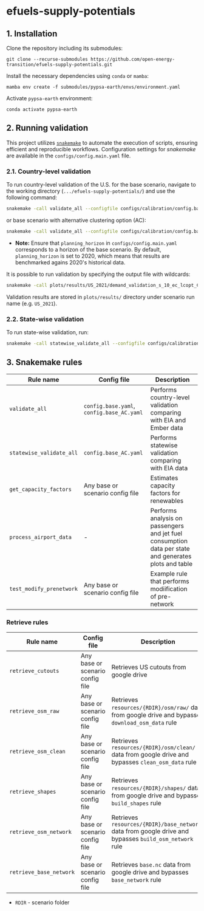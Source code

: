 <!--
# SPDX-FileCopyrightText:  Open Energy Transition gGmbH
#
# SPDX-License-Identifier: AGPL-3.0-or-later
-->

# efuels-supply-potentials


## 1. Installation
Clone the repository including its submodules:

    git clone --recurse-submodules https://github.com/open-energy-transition/efuels-supply-potentials.git

Install the necessary dependencies using `conda` or `mamba`:

    mamba env create -f submodules/pypsa-earth/envs/environment.yaml

Activate `pypsa-earth` environment:

    conda activate pypsa-earth


## 2. Running validation

This project utilizes [`snakemake`](https://snakemake.readthedocs.io/en/stable/) to automate the execution of scripts, ensuring efficient and reproducible workflows. Configuration settings for *snakemake* are available in the `configs/config.main.yaml` file.

### 2.1. Country-level validation
To run country-level validation of the U.S. for the base scenario, navigate to the working directory (`.../efuels-supply-potentials/`) and use the following command:
```bash
snakemake -call validate_all --configfile configs/calibration/config.base.yaml
```
or base scenario with alternative clustering option (AC):
```bash
snakemake -call validate_all --configfile configs/calibration/config.base_AC.yaml
```
* **Note:** Ensure that `planning_horizon` in `configs/config.main.yaml` corresponds to a horizon of the base scenario. By default, `planning_horizon` is set to 2020, which means that results are benchmarked agains 2020's historical data.

It is possible to run validation by specifying the output file with wildcards:
``` bash
snakemake -call plots/results/US_2021/demand_validation_s_10_ec_lcopt_Co2L-24H.png --configfile configs/calibration/config.base.yaml
```
Validation results are stored in `plots/results/` directory under scenario run name (e.g. `US_2021`).
### 2.2. State-wise validation
To run state-wise validation, run:
```bash
snakemake -call statewise_validate_all --configfile configs/calibration/config.base_AC.yaml
```

## 3. Snakemake rules

|Rule name                |Config file                              |Description        |
|-------------------------|-----------------------------------------|-------------------|
|`validate_all`           |`config.base.yaml`, `config.base_AC.yaml`|Performs country-level validation comparing with EIA and Ember data|
|`statewise_validate_all` |`config.base_AC.yaml`                    |Performs statewise validation comparing with EIA data|
|`get_capacity_factors`   |Any base or scenario config file         |Estimates capacity factors for renewables|
|`process_airport_data`   | -                                       |Performs analysis on passengers and jet fuel consumption data per state and generates plots and table| 
|`test_modify_prenetwork` |Any base or scenario config file         |Example rule that performs modiification of pre-network| 

### Retrieve rules
|Rule name                |Config file                              |Description        |
|-------------------------|-----------------------------------------|-------------------|
|`retrieve_cutouts`       |Any base or scenario config file         |Retrieves US cutouts from google drive|
|`retrieve_osm_raw`       |Any base or scenario config file         |Retrieves `resources/{RDIR}/osm/raw/` data from google drive and bypasses `download_osm_data` rule|
|`retrieve_osm_clean`     |Any base or scenario config file         |Retrieves `resources/{RDIR}/osm/clean/` data from google drive and bypasses `clean_osm_data` rule|
|`retrieve_shapes`        |Any base or scenario config file         |Retrieves `resources/{RDIR}/shapes/` data from google drive and bypasses `build_shapes` rule|
|`retrieve_osm_network`   |Any base or scenario config file         |Retrieves `resources/{RDIR}/base_network/` data from google drive and bypasses `build_osm_network` rule|
|`retrieve_base_network`  |Any base or scenario config file         |Retrieves `base.nc` data from google drive and bypasses `base_network` rule|

* `RDIR` - scenario folder